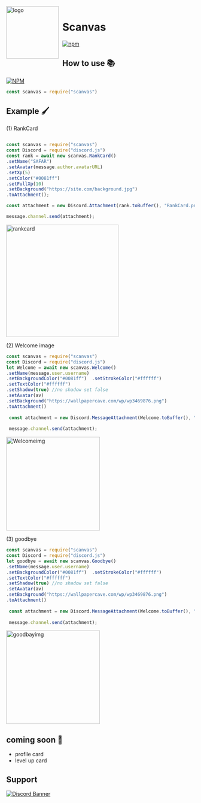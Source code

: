 <img width="140" height="140" align="left" style="float: left; margin: 0 10px 0 0;" alt="logo" src="https://cdn.discordapp.com/attachments/734202298644824064/820939556404330496/Proyek_Baru_186_9C03053.png"/>

# Scanvas
[![npm](https://img.shields.io/npm/v/scanvas)](https://npmjs.org/scanvas)

## How to use 📚
[![NPM](https://nodei.co/npm/scanvas.png)](https://npmjs.org/package/scanvas)
```js 
const scanvas = require("scanvas")
```

## Example 🖌
(1) RankCard️
```js 

const scanvas = require("scanvas")
const Discord = require("discord.js")
const rank = await new scanvas.RankCard()
.setName("SAFAR") 
.setAvatar(message.author.avatarURL)
.setXp(5)
.setColor("#0081ff")
.setFullXp(10)
.setBackground("https://site.com/background.jpg")
.toAttachment();

const attachment = new Discord.Attachment(rank.toBuffer(), "RankCard.png");

message.channel.send(attachment);

```
<img src="https://cdn.discordapp.com/attachments/734202298644824064/820960536715460628/rank-card.png" width="300px" alt="rankcard">

(2) Welcome image
```js
const scanvas = require("scanvas")
const Discord = require("discord.js")
let Welcome = await new scanvas.Welcome()
.setName(message.user.username)
.setBackgroundColor("#0081ff")  .setStrokeColor("#ffffff")  
.setTextColor("#ffffff") 
.setShadow(true) //no shadow set false 
.setAvatar(av)
.setBackground("https://wallpapercave.com/wp/wp3469876.png")
.toAttachment()
    
 const attachment = new Discord.MessageAttachment(Welcome.toBuffer(), "welcome.png")
        
 message.channel.send(attachment);
```
<img src="https://cdn.discordapp.com/attachments/734202298644824064/822049371301347338/rank-card.png" width="250px" alt="Welcomeimg">

(3) goodbye
```js
const scanvas = require("scanvas")
const Discord = require("discord.js")
let goodbye = await new scanvas.Goodbye()
.setName(message.user.username)
.setBackgroundColor("#0081ff")  .setStrokeColor("#ffffff")  
.setTextColor("#ffffff") 
.setShadow(true) //no shadow set false 
.setAvatar(av)
.setBackground("https://wallpapercave.com/wp/wp3469876.png")
.toAttachment()
    
 const attachment = new Discord.MessageAttachment(Welcome.toBuffer(), "goodbye.png")
        
 message.channel.send(attachment);
```
<img src="https://cdn.discordapp.com/attachments/734202298644824064/822048813523009577/rank-card.png" width="250px" alt="goodbayimg">

## coming soon 📂
- profile card 
- level up card

## Support 

[![Discord Banner](https://discordapp.com/api/guilds/755614870472360057/widget.png?style=banner2)](https://discord.gg/gyjwv3RHky)

